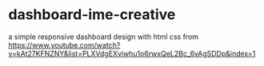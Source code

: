 # dashboard-ime-creative
a simple responsive dashboard design with html css from 
https://www.youtube.com/watch?v=kAt27KFNZNY&list=PLXVdgEXviwhu1o6rwxQeL2Bc_6vAgSDDp&index=1
